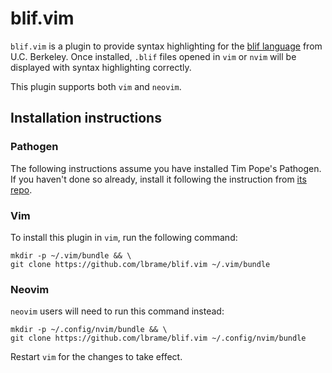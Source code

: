 # blif.vim

`blif.vim` is a plugin to provide syntax highlighting for the [blif language](https://www2.eecs.berkeley.edu/Pubs/TechRpts/1992/2010.html) from U.C. Berkeley. Once installed, `.blif` files opened in `vim` or `nvim` will be displayed with syntax highlighting correctly.

This plugin supports both `vim` and `neovim`.

## Installation instructions

### Pathogen

The following instructions assume you have installed Tim Pope's Pathogen. If you haven't done so already, install it following the instruction from [its repo](https://github.com/tpope/vim-pathogen).

### Vim

To install this plugin in `vim`, run the following command:

```
mkdir -p ~/.vim/bundle && \
git clone https://github.com/lbrame/blif.vim ~/.vim/bundle
```

### Neovim

`neovim` users will need to run this command instead:

```
mkdir -p ~/.config/nvim/bundle && \
git clone https://github.com/lbrame/blif.vim ~/.config/nvim/bundle
```

Restart `vim` for the changes to take effect.

